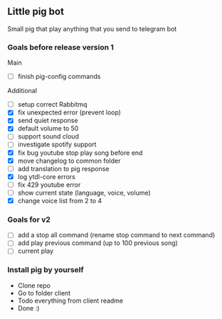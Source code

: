 ## Little pig bot
Small pig that play anything that you send to telegram bot

### Goals before release version 1
Main
- [ ] finish pig-config commands

Additional
- [ ] setup correct Rabbitmq
- [X] fix unexpected error (prevent loop)
- [x] send quiet response
- [x] default volume to 50
- [ ] support sound cloud
- [ ] investigate spotify support
- [x] fix bug youtube stop play song before end
- [x] move changelog to common folder
- [ ] add translation to pig response
- [x] log ytdl-core errors
- [ ] fix 429 youtube error
- [ ] show current state (language, voice, volume)
- [x] change voice list from 2 to 4

### Goals for v2
- [ ] add a stop all command (rename stop command to next command)
- [ ] add play previous command (up to 100 previous song)
- [ ] current play

### Install pig by yourself
- Clone repo
- Go to folder client
- Todo everything from client readme
- Done :) 
